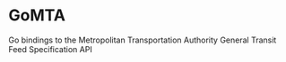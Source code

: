 # GoMTA
Go bindings to the Metropolitan Transportation Authority  General Transit Feed Specification API
